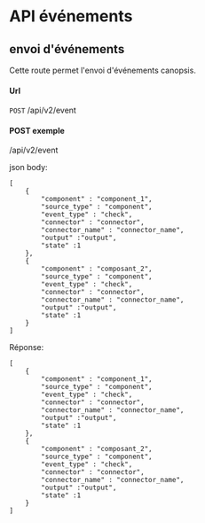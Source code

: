 # API événements 

## envoi d'événements

Cette route permet l'envoi d'événements canopsis.

#### Url

  `POST` /api/v2/event

#### POST exemple

/api/v2/event

json body:
```{json}
[
    {
        "component" : "component_1",
        "source_type" : "component",
        "event_type" : "check",
        "connector" : "connector",
        "connector_name" : "connector_name",
        "output" :"output",
        "state" :1
    },
    {
        "component" : "composant_2",
        "source_type" : "component",
        "event_type" : "check",
        "connector" : "connector",
        "connector_name" : "connector_name",
        "output" :"output",
        "state" :1
    }
]
```

Réponse:
```{json}
[
    {
        "component" : "component_1",
        "source_type" : "component",
        "event_type" : "check",
        "connector" : "connector",
        "connector_name" : "connector_name",
        "output" :"output",
        "state" :1
    },
    {
        "component" : "composant_2",
        "source_type" : "component",
        "event_type" : "check",
        "connector" : "connector",
        "connector_name" : "connector_name",
        "output" :"output",
        "state" :1
    }
]
```
